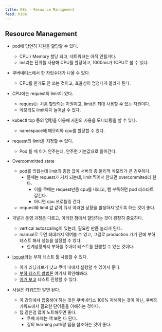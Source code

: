 ```yaml
---
title: K8s - Resource Management
feed: hide
---
```


## Resource Management
- pod에 당연히 자원을 할당할 수 있다.
	- CPU / Memory 할당 되고, 네트워크는 아직 안될거다.
	- ms라는 단위를 사용해 CPU를 할당하고, 1000ms가 1CPU로 볼 수 있다.
- 쿠버네티스에서 한 자릿수대가 나올 수 있다.
	- CPU를 한개도 안 쓰는 것이고, 효율성이 엄청나게 올라게 된다.
- CPU에는 request와 limit이 있다.
	- request는 처음 할당되는 자원이고, limit은 최대 사용할 수 있는 자원이다.
	- 메모리도 limit까지 늘어날 수 있다.
- kubectl top 등의 명령을 이용해 자원의 사용을 모니터링을 할 수 있다.
	- namespace에 메모리와 cpu를 할당할 수 있다.
- request와 limit을 지정할 수 있다.
	- Pod 뜰 때 이거 안주는데, 안주면 기본값으로 들어간다.

- Overcommitted state
	- pod를 띄웠는데 limit의 총합 값이 서버의 총 물리적 메모리가 큰 경우이다.
		- 뜰때는 request가 커서 되는데, limit 찍어서 안되면 overcommited라 한다.
			- 이를 쿠베는 request만큼 cpu를 내리고, 램 부족하면 pod 리스타트 갈긴다.
			- 아니면 cpu 쓰로틀링 건다.
	- request와 limit 값 같이 줘서 이러한 상황을 발생하지 않도록 하는 것이 좋다.
- 개발과 운영 과정은 다르고, 이러한 점에서 할당하는 것이 굉장히 중요하다.
	- vertical autoscaling이 있는데, 필요한 만큼 늘리게 된다.
	- manual로 두면 최대까지 먹여볼 수 있고, 그걸로 production 가기 전에 부하 테스트 해서 성능을 설정할 수 있다.
		- 한계상황까지 부하를 주어야 테스트를 진행할 수 있는 것이다.
- [locust]([https://locust.io/](https://locust.io/))라는 부하 테스트 툴 사용할 수 있다.
	- 이거 러닝커브가 낮고 쿠베 내에서 실행할 수 있어서 좋다.
	- [부하 테스트 방법론]([https://bcho.tistory.com/787?category=75945](https://bcho.tistory.com/787?category=75945)) 여기서 확인해봐라.
	- [이거 보고]([https://bcho.tistory.com/1371](https://bcho.tistory.com/1371)) 테스트 진행할 수 있다.
- 사실은 키워드만 알면 된다.
	- 이 강의에서 집중해야 하는 것은 쿠버네티스 100% 이해하는 것이 아닌, 쿠베의 키워드에서 필요한 단어들을 이해하는 것이다.
	- 팁 같은걸 많이 노트해두면 좋다.
		- 쿠베 자체는 책 보면 다 된다.
		- 강의 learning path랑 팁을 참조하는 것이 좋다.

